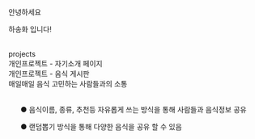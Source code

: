 <div>안녕하세요</div>
<p>하송화 입니다!</p>
<br>
<div>projects</div>
<div>개인프로젝트 - 자기소개 페이지</div>



<div>개인프로젝트 - 음식 게시판</div>
<div>매일매일 음식 고민하는 사람들과의 소통</div>
<br>
<ul>● 음식이름, 종류, 추천등 자유롭게 쓰는 방식을 통해 사람들과 음식정보 공유</ul>
<ul>● 랜덤뽑기 방식을 통해 다양한 음식을 공유 할 수 있음</ul>
<ul></ul>

